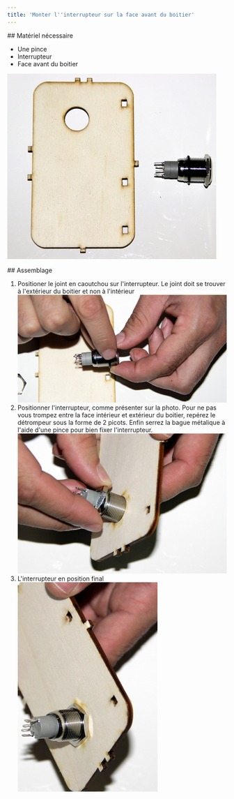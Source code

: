 ```yaml
---
title: 'Monter l''interrupteur sur la face avant du boitier'
---
```


## Matériel nécessaire 
* Une pince
* Interrupteur
* Face avant du boitier  

![](_MG_5282.JPG)

## Assemblage 

1. Positioner le joint en caoutchou sur l'interrupteur. Le joint doit se trouver à l'extérieur du boitier et non à l'intérieur  
![](_MG_5284.JPG)  
2. Positionner l'interrupteur, comme présenter sur la photo. Pour ne pas vous trompez entre la face intérieur et extérieur du boitier, repérez le détrompeur sous la forme de 2 picots. Enfin serrez la bague métalique à l'aide d'une pince pour bien fixer l'interrupteur.  
![](_MG_5285.JPG)  
3. L'interrupteur en position final  
![](_MG_5286.JPG)  


